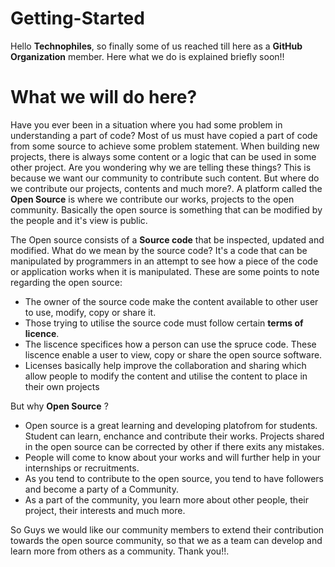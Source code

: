 # Getting-Started

Hello **Technophiles**, so finally some of us reached till here as a **GitHub Organization** member. Here what we do is explained briefly soon!!


# What we will do here?
Have you ever been in a situation where you had some problem in understanding a part of code? Most of us must have copied a part of code from some source to achieve some problem statement.
When building new projects, there is always some content or a logic that can be used in some other project. Are you wondering why we are telling these things? This is because we want our community
to contribute such content. But where do we contribute our projects, contents and much more?. A platform called the **Open Source** is where we contribute our works, projects to the open 
community. Basically the open source is something that can be modified by the people and it's view is public.

The Open source consists of a **Source code** that be inspected, updated and modified.
What do we mean by the source code? It's a code that can be manipulated by programmers in an attempt to see how a piece of the code or application works when it is manipulated.
These are some points to note regarding the open source:

- The owner of the source code make the content available to other user to use, modify, copy or share it.
- Those trying to utilise the source code must follow certain **terms of licence**.
- The liscence specifices how a person can use the spruce code. These liscence enable a user to view, copy or share the open source software.
- Licenses basically help improve the collaboration and sharing which allow people to modify the content and utilise the content to place in their own projects

But why **Open Source** ?

 
- Open source is a great learning and developing platofrom for students. Student can learn, enchance and contribute their works. Projects shared in the open source can be corrected by other if there exits any mistakes.
- People will come to know about your works and will further help in your internships or recruitments.
- As you tend to contribute to the open source, you tend to have followers and become a party of a Community.
- As a part of the community, you learn more about other people, their project, their interests and much more.

So Guys we would like our community members to extend their contribution towards the open source community, so that we as a team can develop and learn more from others as a community.
Thank you!!.




